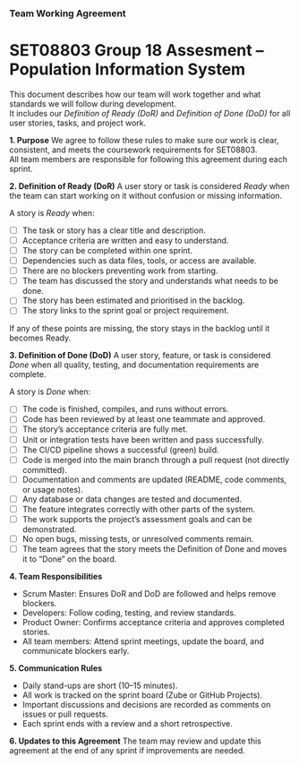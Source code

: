 ### Team Working Agreement  
# SET08803 Group 18 Assesment – Population Information System  

This document describes how our team will work together and what standards we will follow during development.  
It includes our *Definition of Ready (DoR)* and *Definition of Done (DoD)* for all user stories, tasks, and project work.

**1. Purpose**
We agree to follow these rules to make sure our work is clear, consistent, and meets the coursework requirements for SET08803.  
All team members are responsible for following this agreement during each sprint.

**2. Definition of Ready (DoR)**
A user story or task is considered *Ready* when the team can start working on it without confusion or missing information.

A story is *Ready* when:  
- [ ] The task or story has a clear title and description.  
- [ ] Acceptance criteria are written and easy to understand.  
- [ ] The story can be completed within one sprint.  
- [ ] Dependencies such as data files, tools, or access are available.  
- [ ] There are no blockers preventing work from starting.  
- [ ] The team has discussed the story and understands what needs to be done.  
- [ ] The story has been estimated and prioritised in the backlog.  
- [ ] The story links to the sprint goal or project requirement.  

If any of these points are missing, the story stays in the backlog until it becomes Ready.

**3. Definition of Done (DoD)**
A user story, feature, or task is considered *Done* when all quality, testing, and documentation requirements are complete.

A story is *Done* when:  
- [ ] The code is finished, compiles, and runs without errors.  
- [ ] Code has been reviewed by at least one teammate and approved.  
- [ ] The story’s acceptance criteria are fully met.  
- [ ] Unit or integration tests have been written and pass successfully.  
- [ ] The CI/CD pipeline shows a successful (green) build.  
- [ ] Code is merged into the main branch through a pull request (not directly committed).  
- [ ] Documentation and comments are updated (README, code comments, or usage notes).  
- [ ] Any database or data changes are tested and documented.  
- [ ] The feature integrates correctly with other parts of the system.  
- [ ] The work supports the project’s assessment goals and can be demonstrated.  
- [ ] No open bugs, missing tests, or unresolved comments remain.  
- [ ] The team agrees that the story meets the Definition of Done and moves it to “Done” on the board.

**4. Team Responsibilities**
- Scrum Master: Ensures DoR and DoD are followed and helps remove blockers.  
- Developers: Follow coding, testing, and review standards.  
- Product Owner: Confirms acceptance criteria and approves completed stories.  
- All team members: Attend sprint meetings, update the board, and communicate blockers early.

**5. Communication Rules**
- Daily stand-ups are short (10–15 minutes).  
- All work is tracked on the sprint board (Zube or GitHub Projects).  
- Important discussions and decisions are recorded as comments on issues or pull requests.  
- Each sprint ends with a review and a short retrospective.

**6. Updates to this Agreement**
The team may review and update this agreement at the end of any sprint if improvements are needed.

